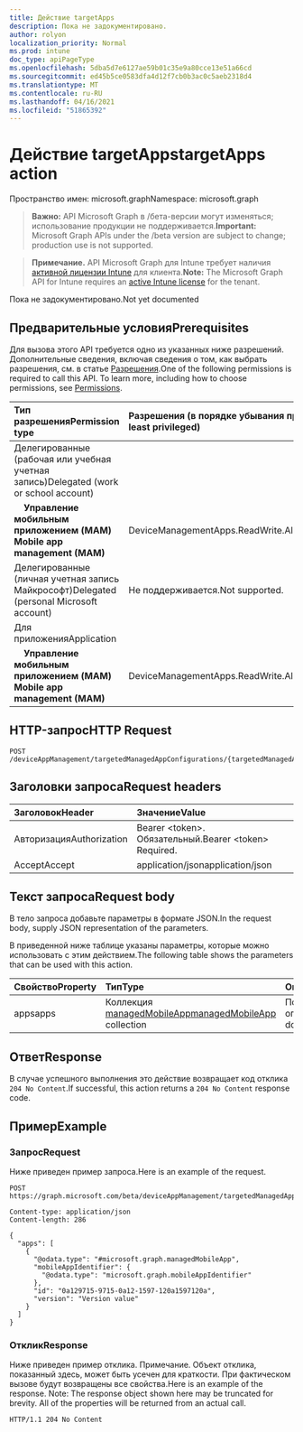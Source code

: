 ```yaml
---
title: Действие targetApps
description: Пока не задокументировано.
author: rolyon
localization_priority: Normal
ms.prod: intune
doc_type: apiPageType
ms.openlocfilehash: 5dba5d7e6127ae59b01c35e9a80cce13e51a66cd
ms.sourcegitcommit: ed45b5ce0583dfa4d12f7cb0b3ac0c5aeb2318d4
ms.translationtype: MT
ms.contentlocale: ru-RU
ms.lasthandoff: 04/16/2021
ms.locfileid: "51865392"
---
```

# <a name="targetapps-action"></a><span data-ttu-id="8eedc-103">Действие targetApps</span><span class="sxs-lookup"><span data-stu-id="8eedc-103">targetApps action</span></span>

<span data-ttu-id="8eedc-104">Пространство имен: microsoft.graph</span><span class="sxs-lookup"><span data-stu-id="8eedc-104">Namespace: microsoft.graph</span></span>

> <span data-ttu-id="8eedc-105">**Важно:** API Microsoft Graph в /бета-версии могут изменяться; использование продукции не поддерживается.</span><span class="sxs-lookup"><span data-stu-id="8eedc-105">**Important:** Microsoft Graph APIs under the /beta version are subject to change; production use is not supported.</span></span>

> <span data-ttu-id="8eedc-106">**Примечание.** API Microsoft Graph для Intune требует наличия [активной лицензии Intune](https://go.microsoft.com/fwlink/?linkid=839381) для клиента.</span><span class="sxs-lookup"><span data-stu-id="8eedc-106">**Note:** The Microsoft Graph API for Intune requires an [active Intune license](https://go.microsoft.com/fwlink/?linkid=839381) for the tenant.</span></span>

<span data-ttu-id="8eedc-107">Пока не задокументировано.</span><span class="sxs-lookup"><span data-stu-id="8eedc-107">Not yet documented</span></span>

## <a name="prerequisites"></a><span data-ttu-id="8eedc-108">Предварительные условия</span><span class="sxs-lookup"><span data-stu-id="8eedc-108">Prerequisites</span></span>
<span data-ttu-id="8eedc-p101">Для вызова этого API требуется одно из указанных ниже разрешений. Дополнительные сведения, включая сведения о том, как выбрать разрешения, см. в статье [Разрешения](/graph/permissions-reference).</span><span class="sxs-lookup"><span data-stu-id="8eedc-p101">One of the following permissions is required to call this API. To learn more, including how to choose permissions, see [Permissions](/graph/permissions-reference).</span></span>

|<span data-ttu-id="8eedc-111">Тип разрешения</span><span class="sxs-lookup"><span data-stu-id="8eedc-111">Permission type</span></span>|<span data-ttu-id="8eedc-112">Разрешения (в порядке убывания привилегий)</span><span class="sxs-lookup"><span data-stu-id="8eedc-112">Permissions (from most to least privileged)</span></span>|
|:---|:---|
|<span data-ttu-id="8eedc-113">Делегированные (рабочая или учебная учетная запись)</span><span class="sxs-lookup"><span data-stu-id="8eedc-113">Delegated (work or school account)</span></span>||
| <span data-ttu-id="8eedc-114">&nbsp; &nbsp; **Управление мобильным приложением (MAM)**</span><span class="sxs-lookup"><span data-stu-id="8eedc-114">&nbsp; &nbsp; **Mobile app management (MAM)**</span></span> | <span data-ttu-id="8eedc-115">DeviceManagementApps.ReadWrite.All</span><span class="sxs-lookup"><span data-stu-id="8eedc-115">DeviceManagementApps.ReadWrite.All</span></span>|
|<span data-ttu-id="8eedc-116">Делегированные (личная учетная запись Майкрософт)</span><span class="sxs-lookup"><span data-stu-id="8eedc-116">Delegated (personal Microsoft account)</span></span>|<span data-ttu-id="8eedc-117">Не поддерживается.</span><span class="sxs-lookup"><span data-stu-id="8eedc-117">Not supported.</span></span>|
|<span data-ttu-id="8eedc-118">Для приложения</span><span class="sxs-lookup"><span data-stu-id="8eedc-118">Application</span></span>||
| <span data-ttu-id="8eedc-119">&nbsp; &nbsp; **Управление мобильным приложением (MAM)**</span><span class="sxs-lookup"><span data-stu-id="8eedc-119">&nbsp; &nbsp; **Mobile app management (MAM)**</span></span> | <span data-ttu-id="8eedc-120">DeviceManagementApps.ReadWrite.All</span><span class="sxs-lookup"><span data-stu-id="8eedc-120">DeviceManagementApps.ReadWrite.All</span></span>|

## <a name="http-request"></a><span data-ttu-id="8eedc-121">HTTP-запрос</span><span class="sxs-lookup"><span data-stu-id="8eedc-121">HTTP Request</span></span>
<!-- {
  "blockType": "ignored"
}
-->
``` http
POST /deviceAppManagement/targetedManagedAppConfigurations/{targetedManagedAppConfigurationId}/targetApps
```

## <a name="request-headers"></a><span data-ttu-id="8eedc-122">Заголовки запроса</span><span class="sxs-lookup"><span data-stu-id="8eedc-122">Request headers</span></span>
|<span data-ttu-id="8eedc-123">Заголовок</span><span class="sxs-lookup"><span data-stu-id="8eedc-123">Header</span></span>|<span data-ttu-id="8eedc-124">Значение</span><span class="sxs-lookup"><span data-stu-id="8eedc-124">Value</span></span>|
|:---|:---|
|<span data-ttu-id="8eedc-125">Авторизация</span><span class="sxs-lookup"><span data-stu-id="8eedc-125">Authorization</span></span>|<span data-ttu-id="8eedc-126">Bearer &lt;token&gt;. Обязательный.</span><span class="sxs-lookup"><span data-stu-id="8eedc-126">Bearer &lt;token&gt; Required.</span></span>|
|<span data-ttu-id="8eedc-127">Accept</span><span class="sxs-lookup"><span data-stu-id="8eedc-127">Accept</span></span>|<span data-ttu-id="8eedc-128">application/json</span><span class="sxs-lookup"><span data-stu-id="8eedc-128">application/json</span></span>|

## <a name="request-body"></a><span data-ttu-id="8eedc-129">Текст запроса</span><span class="sxs-lookup"><span data-stu-id="8eedc-129">Request body</span></span>
<span data-ttu-id="8eedc-130">В тело запроса добавьте параметры в формате JSON.</span><span class="sxs-lookup"><span data-stu-id="8eedc-130">In the request body, supply JSON representation of the parameters.</span></span>

<span data-ttu-id="8eedc-131">В приведенной ниже таблице указаны параметры, которые можно использовать с этим действием.</span><span class="sxs-lookup"><span data-stu-id="8eedc-131">The following table shows the parameters that can be used with this action.</span></span>

|<span data-ttu-id="8eedc-132">Свойство</span><span class="sxs-lookup"><span data-stu-id="8eedc-132">Property</span></span>|<span data-ttu-id="8eedc-133">Тип</span><span class="sxs-lookup"><span data-stu-id="8eedc-133">Type</span></span>|<span data-ttu-id="8eedc-134">Описание</span><span class="sxs-lookup"><span data-stu-id="8eedc-134">Description</span></span>|
|:---|:---|:---|
|<span data-ttu-id="8eedc-135">apps</span><span class="sxs-lookup"><span data-stu-id="8eedc-135">apps</span></span>|<span data-ttu-id="8eedc-136">Коллекция [managedMobileApp](../resources/intune-mam-managedmobileapp.md)</span><span class="sxs-lookup"><span data-stu-id="8eedc-136">[managedMobileApp](../resources/intune-mam-managedmobileapp.md) collection</span></span>|<span data-ttu-id="8eedc-137">Пока нет описания</span><span class="sxs-lookup"><span data-stu-id="8eedc-137">Not yet documented</span></span>|



## <a name="response"></a><span data-ttu-id="8eedc-138">Ответ</span><span class="sxs-lookup"><span data-stu-id="8eedc-138">Response</span></span>
<span data-ttu-id="8eedc-139">В случае успешного выполнения это действие возвращает код отклика `204 No Content`.</span><span class="sxs-lookup"><span data-stu-id="8eedc-139">If successful, this action returns a `204 No Content` response code.</span></span>

## <a name="example"></a><span data-ttu-id="8eedc-140">Пример</span><span class="sxs-lookup"><span data-stu-id="8eedc-140">Example</span></span>

### <a name="request"></a><span data-ttu-id="8eedc-141">Запрос</span><span class="sxs-lookup"><span data-stu-id="8eedc-141">Request</span></span>
<span data-ttu-id="8eedc-142">Ниже приведен пример запроса.</span><span class="sxs-lookup"><span data-stu-id="8eedc-142">Here is an example of the request.</span></span>
``` http
POST https://graph.microsoft.com/beta/deviceAppManagement/targetedManagedAppConfigurations/{targetedManagedAppConfigurationId}/targetApps

Content-type: application/json
Content-length: 286

{
  "apps": [
    {
      "@odata.type": "#microsoft.graph.managedMobileApp",
      "mobileAppIdentifier": {
        "@odata.type": "microsoft.graph.mobileAppIdentifier"
      },
      "id": "0a129715-9715-0a12-1597-120a1597120a",
      "version": "Version value"
    }
  ]
}
```

### <a name="response"></a><span data-ttu-id="8eedc-143">Отклик</span><span class="sxs-lookup"><span data-stu-id="8eedc-143">Response</span></span>
<span data-ttu-id="8eedc-p102">Ниже приведен пример отклика. Примечание. Объект отклика, показанный здесь, может быть усечен для краткости. При фактическом вызове будут возвращены все свойства.</span><span class="sxs-lookup"><span data-stu-id="8eedc-p102">Here is an example of the response. Note: The response object shown here may be truncated for brevity. All of the properties will be returned from an actual call.</span></span>
``` http
HTTP/1.1 204 No Content
```







